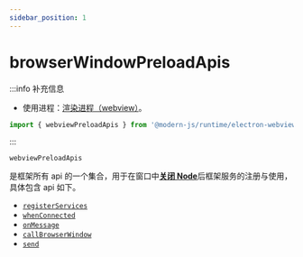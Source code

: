 ```yaml
---
sidebar_position: 1
---
```


# browserWindowPreloadApis

:::info 补充信息
* 使用进程：[渲染进程（webview）](/docs/guides/features/electron/basic#渲染进程)。

```ts
import { webviewPreloadApis } from '@modern-js/runtime/electron-webview';
```
:::


`webviewPreloadApis`

是框架所有 api 的一个集合，用于在窗口中[**关闭 Node**](/docs/guides/features/electron/develop)后框架服务的注册与使用，具体包含 api 如下。

- [`registerServices`](/docs/apis/runtime/electron/webview-process/index_#registerservices)
- [`whenConnected`](/docs/apis/runtime/electron/webview-process/index_#whenConnected)
- [`onMessage`](/docs/apis/runtime/electron/webview-process/index_#onMessage)
- [`callBrowserWindow`](/docs/apis/runtime/electron/webview-process/index_#callbrowserwindow)
- [`send`](/docs/apis/runtime/electron/webview-process/index_#send)
